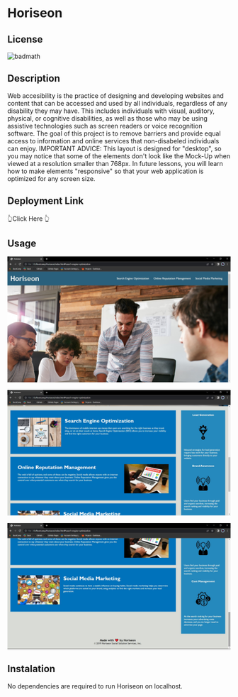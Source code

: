 # Horiseon

## License
![badmath](https://img.shields.io/bower/l/mi)

## Description

Web accesibility is the practice of designing and developing websites and content that can be accessed and used by all individuals, regardless of any disability they may have. This includes individuals with visual, auditory, physical, or cognitive disabilities, as well as those who may be using assistive technologies such as screen readers or voice recognition software. The goal of this project is to remove barriers and provide equal access to information and online services that non-disabeled individuals can enjoy.
IMPORTANT ADVICE:
This layout is designed for "desktop", so you may notice that some of the elements don't look like the Mock-Up when viewed at a resolution smaller than 768px. In future lessons, you will learn how to make elements "responsive" so that your web application is optimized for any screen size.

## Deployment Link

👆Click Here 👆

## Usage
![Horiseon](assets/images/screen_shot_horiseon.jpg)

![Horiseon 1](assets/images/screen_shot_horiseon_1.jpg)

![Horiseon 2](assets/images/screen_shot_horiseon_2.jpg)

## Instalation

No dependencies are required to run Horiseon on localhost.


